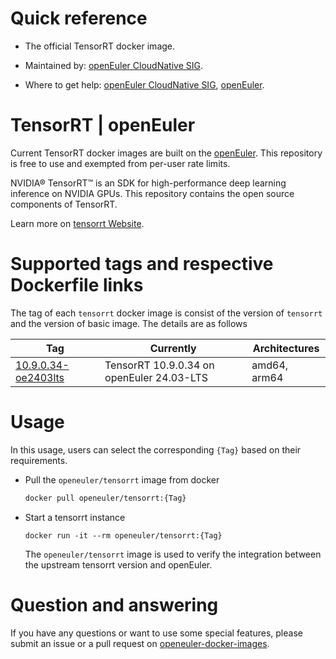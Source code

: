 # Quick reference

- The official TensorRT docker image.

- Maintained by: [openEuler CloudNative SIG](https://gitee.com/openeuler/cloudnative).

- Where to get help: [openEuler CloudNative SIG](https://gitee.com/openeuler/cloudnative), [openEuler](https://gitee.com/openeuler/community).

# TensorRT | openEuler
Current TensorRT docker images are built on the [openEuler](https://repo.openeuler.org/). This repository is free to use and exempted from per-user rate limits.

NVIDIA® TensorRT™ is an SDK for high-performance deep learning inference on NVIDIA GPUs. This repository contains the open source components of TensorRT.

Learn more on [tensorrt Website](https://developer.nvidia.com/tensorrt)⁠.

# Supported tags and respective Dockerfile links
The tag of each `tensorrt` docker image is consist of the version of `tensorrt` and the version of basic image. The details are as follows

| Tag                                                                                                                                | Currently                                 | Architectures |
|------------------------------------------------------------------------------------------------------------------------------------|-------------------------------------------|---------------|
| [10.9.0.34-oe2403lts](https://gitee.com/openeuler/openeuler-docker-images/blob/master/HPC/tensorrt/10.9.0.34/24.03-lts/Dockerfile) | TensorRT 10.9.0.34 on openEuler 24.03-LTS | amd64, arm64  |

# Usage
In this usage, users can select the corresponding `{Tag}` based on their requirements.

- Pull the `openeuler/tensorrt` image from docker

	```bash
	docker pull openeuler/tensorrt:{Tag}
	```

- Start a tensorrt instance

    ```
    docker run -it --rm openeuler/tensorrt:{Tag}
    ```
    The `openeuler/tensorrt` image is used to verify the integration between the upstream tensorrt version and openEuler.
        
# Question and answering
If you have any questions or want to use some special features, please submit an issue or a pull request on [openeuler-docker-images](https://gitee.com/openeuler/openeuler-docker-images).